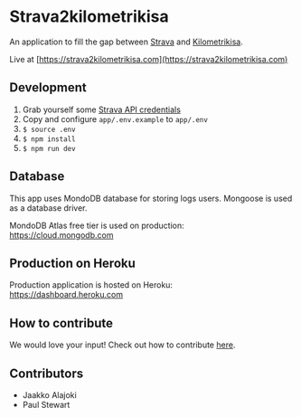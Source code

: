 # Strava2kilometrikisa

An application to fill the gap between [Strava](https://strava.com/) and [Kilometrikisa](https://www.kilometrikisa.fi/).

Live at [https://strava2kilometrikisa.com](https://strava2kilometrikisa.com)

## Development

1. Grab yourself some [Strava API credentials](https://developers.strava.com)
1. Copy and configure `app/.env.example` to `app/.env`
1. `$ source .env`
1. `$ npm install`
1. `$ npm run dev`

## Database

This app uses MondoDB database for storing logs users. Mongoose is used as a database driver.

MondoDB Atlas free tier is used on production:  
https://cloud.mongodb.com

## Production on Heroku

Production application is hosted on Heroku:  
https://dashboard.heroku.com

## How to contribute

We would love your input! Check out how to contribute [here](./.github/CONTRIBUTING.md).

## Contributors

- Jaakko Alajoki
- Paul Stewart
